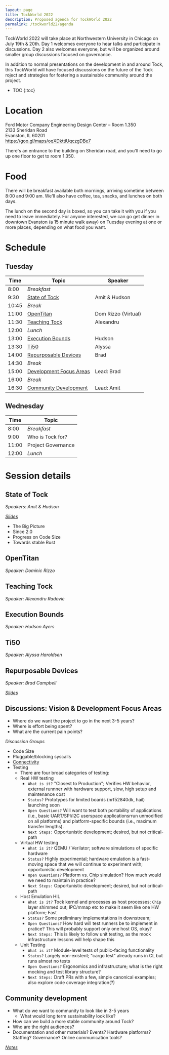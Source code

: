 ```yaml
---
layout: page
title: TockWorld 2022
description: Proposed agenda for TockWorld 2022
permalink: /tockworld22/agenda
---
```


TockWorld 2022 will take place at Northwestern University in Chicago on July
19th & 20th. Day 1 welcomes everyone to hear talks and participate in
discussions. Day 2 also welcomes everyone, but will be organized around smaller
group discussions focused on governance.

In addition to normal presentations on the development in and around Tock, this
TockWorld will have focused discussions on the future of the Tock roject and
strategies for fostering a sustainable community around the project.

* TOC
{:toc}

# Location

Ford Motor Company Engineering Design Center – Room 1.350  
2133 Sheridan Road  
Evanston, IL 60201  
<https://goo.gl/maps/oqXDkttiUqczgDBe7>

There's an entrance to the building on Sheridan road, and you'll need to go up
one floor to get to room 1.350.

# Food 

There will be breakfast available both mornings, arriving sometime between 8:00
and 9:00 am. We'll also have coffee, tea, snacks, and lunches on both days.

The lunch on the second day is boxed, so you can take it with you if you need to
leave immediately. For anyone interested, we can go get dinner in downtown
Evanston (a 15 minute walk away) on Tuesday evening at one or more places,
depending on what food you want.

# Schedule

## Tuesday

  |  Time |  Topic                                               | Speaker       |
  | ----- |------------------------------------------------------| ------------- |
  |  8:00 |  _Breakfast_                                         |               |
  |  9:30 |  [State of Tock](#state-of-tock)                     | Amit & Hudson |
  | 10:45 |  _Break_                                             |               |
  | 11:00 |  [OpenTitan](#opentitan)                             | Dom Rizzo (Virtual)  |
  | 11:30 |  [Teaching Tock](#teaching-tock)                     | Alexandru     |
  | 12:00 |  _Lunch_                                             |               |
  | 13:00 |  [Execution Bounds](#execution-bounds)               | Hudson        |
  | 13:30 |  [Ti50](#ti50)                                       | Alyssa        |
  | 14:00 |  [Repurposable Devices](#repurposable-devices)       | Brad          |
  | 14:30 |  _Break_                                             |               |
  | 15:00 |  [Development Focus Areas](#discussions-vision--development-focus-areas) | Lead: Brad    |
  | 16:00 |  _Break_                                             |               |
  | 16:30 |  [Community Development](#community-development)     | Lead: Amit    |

## Wednesday

  | Time  |  Topic              |
  | ----- | ------------------- |
  |  8:00 |  _Breakfast_        |
  |  9:00 |  Who is Tock for?   |
  | 11:00 |  Project Governance |
  | 12:00 |  _Lunch_            |


# Session details

## State of Tock

_Speakers: Amit & Hudson_

_[Slides](/assets/tockworld22/state-of-tock.pdf)_

- The Big Picture
- Since 2.0
- Progress on Code Size
- Towards stable Rust


## OpenTitan

_Speaker: Dominic Rizzo_

## Teaching Tock

_Speaker: Alexandru Radovic_

## Execution Bounds

_Speaker: Hudson Ayers_

## Ti50

_Speaker: Alyssa Haroldsen_

## Repurposable Devices

_Speaker: Brad Campbell_

_[Slides](/assets/tockworld22/2022-07-19_tockworld5_repurposable.pptx)_

## Discussions: Vision & Development Focus Areas

- Where do we want the project to go in the next 3-5 years?
- Where is effort being spent?
- What are the current pain points?

_Discussion Groups_

- Code Size
- Pluggable/blocking syscalls
- [Connectivity](/assets/tockworld22/connectivity.pptx)
- Testing
    - There are four broad categories of testing:
    - Real HW testing
      - `What is it?` "Closest to Production"; Verifies HW behavior, external runnner with hardware support, slow, high setup and maintenance cost
      - `Status?` Prototypes for limited boards (nrf52840dk, hail) launching soon
      - `Open Questions?` Will want to test both portability of applications (i.e., basic UART/SPI/I2C userspace applicationsrrun unmodified on all platforms) and platform-specific bounds (i.e., maximum transfer lengths).
      - `Next Steps:` Opportunistic development; desired, but not critical-path
    - Virtual HW testing
      - `What is it?` QEMU / Verilator; software simulations of specific hardware
      - `Status?` Highly experimental; hardware emulation is a fast-moving space that we will continue to experiment with; opportunistic development
      - `Open Questions?` Platform vs. Chip simulation? How much would we need to maintain in practice?
      - `Next Steps:` Opportunistic development; desired, but not critical-path
    - Host Emulation HIL
      - `What is it?` Tock kernel and processes as host processes; `Chip` layer shimmed out; IPC/mmap etc to make it seem like one HW platform; Fast
      - `Status?` Some preliminary implementations in downstream; 
      - `Open Questions?` How hard will test runners be to implement in pratice? This will probably support only one host OS, okay?
      - `Next Steps:` This is likely to follow unit testing, as the mock infrastructure lessons will help shape this
    - Unit Testing
      - `What is it?` Module-level tests of public-facing functionality
      - `Status?` Largely non-existent; "cargo test" already runs in CI, but runs almost no tests
      - `Open Questions?` Ergonomics and infrastructure; what is the right mocking and test library structure?
      - `Next Steps:` Draft PRs with a few, simple canonical examples; also explore code coverage integration(?)

## Community development

- What do we want to community to look like in 3-5 years
  - What would long term sustainability look like?
- How can we build a more stable community around Tock?
- Who are the right audiences?
- Documentation and other materials? Events? Hardware platforms?
  Staffing? Governance? Online communication tools?

_[Notes](/assets/tockworld22/community.pptx)_
